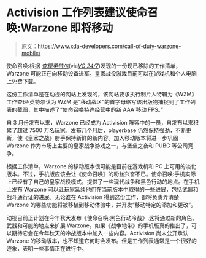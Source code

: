 # Activision 工作列表建议使命召唤:Warzone 即将移动

> 原文：<https://www.xda-developers.com/call-of-duty-warzone-mobile/>

使命召唤:根据 *[查理英特尔](https://charlieintel.com/new-activision-job-listing-suggests-warzone-is-coming-to-mobile/62463/)*(via[*VG 24/7*](https://www.vg247.com/2020/09/16/call-of-duty-warzone-mobile/))发现的一份现已移除的工作清单，Warzone 可能正在向移动设备进军。皇家战役游戏目前可以在游戏机和个人电脑上免费下载。

这份工作清单是在动视的网站上发现的，该网站要求执行制片人特辑为《WZM》工作查理·英特尔认为 WZM 是“移动战区”的首字母缩写该出版物捕捉到了工作列表的截图，其中描述了“使命召唤特许经营中的新 AAA 移动 FPS。”

自 3 月份发布以来，Warzone 已经成为 Activision 阵容中的一员，自发布以来积累了超过 7500 万名玩家。发布几个月后，playerbase 仍然保持强劲，不断更新，使《皇家之战》射手保持新鲜的新内容。加入移动版本将进一步巩固 Warzone 作为市场上主要的皇家战争游戏之一，与堡垒之夜和 PUBG 等公司竞争。

根据工作清单，Warzone 的移动版本很可能是目前在游戏机和 PC 上可用的淡化版本。不过，手机版应该会让《使命召唤》的粉丝兴奋不已。使命召唤:手机实际上已经有了自己的皇家战役模式，提供了一些现代战争和黑色行动的地点。在手机上发布 Warzone 可以让玩家延续他们在当前版本中取得的一些进展，包括武器和战斗通行证的进展。无论谁在 Activision 得到这份工作，都将负责弄清楚 Warzone 的哪些功能将被移植到移动体验中，并开发“移动特定的添加和更改”。

动视目前正计划在今年秋天发布《使命召唤:黑色行动冷战》,这将通过新的角色、武器和可能的地点来扩展 Warzone。如果《战争地带》的手机版真的推出了，可以期待它会在今年秋天的冷战版本中加入一些内容。Activision 尚未公开承认 Warzone 的移动版本，也不知道它何时会发布。但是工作列表通常是一个很好的迹象，表明一些事情正在进行中。